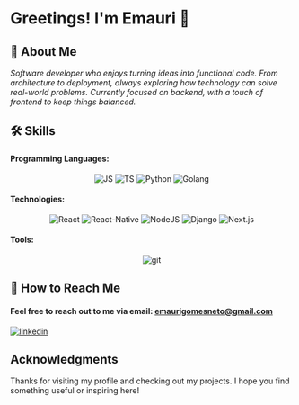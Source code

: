 # Greetings! I'm Emauri 👋

## 🚀 About Me

*Software developer who enjoys turning ideas into functional code. From architecture to deployment, always exploring how technology can solve real-world problems. Currently focused on backend, with a touch of frontend to keep things balanced.*

## 🛠 Skills
#### Programming Languages:

<div style="text-align: center;">
  <img src="https://img.shields.io/badge/JavaScript-F7DF1E?style=for-the-badge&logo=javascript&logoColor=black" alt="JS">
  <img src="https://img.shields.io/badge/TypeScript-007ACC?style=for-the-badge&logo=typescript&logoColor=white" alt="TS">
  <img src="https://img.shields.io/badge/Python-3776AB?style=for-the-badge&logo=python&logoColor=white" alt="Python">
  <img src="https://img.shields.io/badge/Go-00ADD8?style=for-the-badge&logo=go&logoColor=white" alt="Golang">
</div>

#### Technologies:

<div style="text-align: center;">
  <img src="https://img.shields.io/badge/React-20232A?style=for-the-badge&logo=react&logoColor=61DAFB" alt="React">
  <img src="https://img.shields.io/badge/React_Native-20232A?style=for-the-badge&logo=react&logoColor=61DAFB" alt="React-Native">
  <img src="https://img.shields.io/badge/Node.js-43853D?style=for-the-badge&logo=node.js&logoColor=white" alt="NodeJS">
  <img src="https://img.shields.io/badge/Django-092E20?style=for-the-badge&logo=django&logoColor=white" alt="Django">
  <img src="https://img.shields.io/badge/Next.js-000000?style=for-the-badge&logo=next.js&logoColor=white" alt="Next.js">
</div>

#### Tools:

<div style="text-align: center;">
  <img src="https://img.shields.io/badge/GIT-E44C30?style=for-the-badge&logo=git&logoColor=white" alt="git">
</div>

## 🔗 How to Reach Me
#### Feel free to reach out to me via email: emaurigomesneto@gmail.com
[![linkedin](https://img.shields.io/badge/linkedin-0A66C2?style=for-the-badge&logo=linkedin&logoColor=white)](https://www.linkedin.com/in/emauri-gomes-gaspar-neto/)



## Acknowledgments
Thanks for visiting my profile and checking out my projects. I hope you find something useful or inspiring here!
